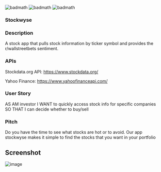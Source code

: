 ![badmath](https://img.shields.io/badge/-HTML-orange) ![badmath](https://img.shields.io/badge/-CSS-blue) ![badmath](https://img.shields.io/badge/-JS-yellow)

### Stockwyse

### Description
A stock app that pulls stock information by ticker symbol and provides the r/wallstreetbets sentiment.

### APIs
Stockdata.org API:
  https://www.stockdata.org/
  
Yahoo Finance:
  https://www.yahoofinanceapi.com/

### User Story
AS AM investor
I WANT to quickly access stock info for specific companies
SO THAT I can decide whether to buy/sell

### Pitch
Do you have the time to see what stocks are hot or to avoid. Our app stockwyse makes it simple to find the stocks that you want in your portfolio

## Screenshot
![image](https://user-images.githubusercontent.com/92769029/146694170-8a1c3c7f-4125-412e-8ffe-920bbc99cf62.png)

